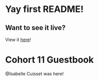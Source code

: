 # Yay first README!

## Want to see it live?

View it [here](http://near-drink.surge.sh/)!

# Cohort 11 Guestbook

@Isabelle Cuisset was here!
